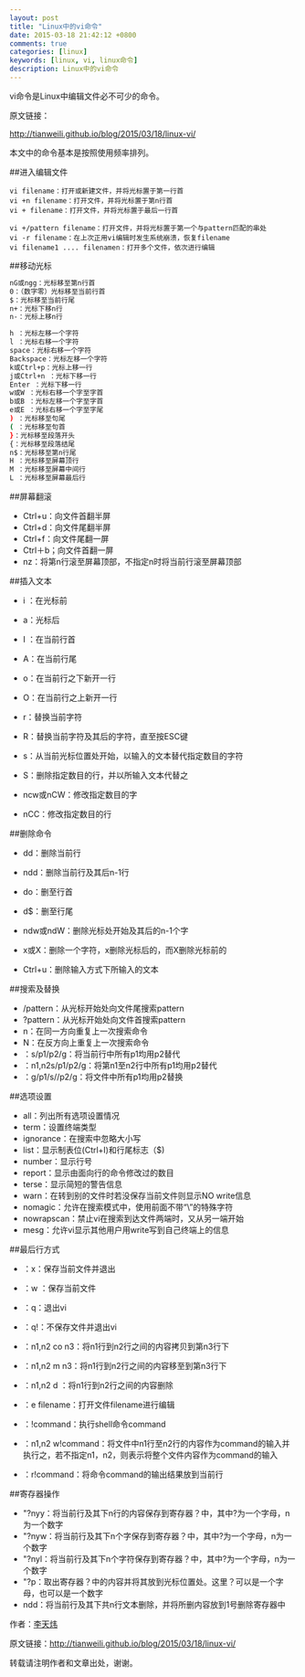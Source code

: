 ```yaml
---
layout: post
title: "Linux中的vi命令"
date: 2015-03-18 21:42:12 +0800
comments: true
categories: [linux]
keywords: [linux, vi, linux命令]
description: Linux中的vi命令
---
```


vi命令是Linux中编辑文件必不可少的命令。

<!--more-->
原文链接：

<http://tianweili.github.io/blog/2015/03/18/linux-vi/>

本文中的命令基本是按照使用频率排列。

##进入编辑文件


```
vi filename：打开或新建文件，并将光标置于第一行首
vi +n filename：打开文件，并将光标置于第n行首
vi + filename：打开文件，并将光标置于最后一行首

vi +/pattern filename：打开文件，并将光标置于第一个与pattern匹配的串处
vi -r filename：在上次正用vi编辑时发生系统崩溃，恢复filename
vi filename1 .... filenamen：打开多个文件，依次进行编辑
```

##移动光标

```bash
nG或ngg：光标移至第n行首
0：（数字零）光标移至当前行首
$：光标移至当前行尾
n+：光标下移n行
n-：光标上移n行

h ：光标左移一个字符
l ：光标右移一个字符
space：光标右移一个字符 
Backspace：光标左移一个字符 
k或Ctrl+p：光标上移一行 
j或Ctrl+n ：光标下移一行 
Enter ：光标下移一行 
w或W ：光标右移一个字至字首 
b或B ：光标左移一个字至字首 
e或E ：光标右移一个字至字尾 
) ：光标移至句尾 
( ：光标移至句首 
}：光标移至段落开头 
{：光标移至段落结尾
n$：光标移至第n行尾 
H ：光标移至屏幕顶行 
M ：光标移至屏幕中间行 
L ：光标移至屏幕最后行
```

##屏幕翻滚

* Ctrl+u：向文件首翻半屏 
* Ctrl+d：向文件尾翻半屏 
* Ctrl+f：向文件尾翻一屏 
* Ctrl＋b；向文件首翻一屏 
* nz：将第n行滚至屏幕顶部，不指定n时将当前行滚至屏幕顶部

##插入文本

* i ：在光标前
* a：光标后
* I ：在当前行首
* A：在当前行尾
* o：在当前行之下新开一行
* O：在当前行之上新开一行

* r：替换当前字符
* R：替换当前字符及其后的字符，直至按ESC键
* s：从当前光标位置处开始，以输入的文本替代指定数目的字符 
* S：删除指定数目的行，并以所输入文本代替之 
* ncw或nCW：修改指定数目的字 
* nCC：修改指定数目的行

##删除命令

* dd：删除当前行
* ndd：删除当前行及其后n-1行
* do：删至行首 
* d$：删至行尾

* ndw或ndW：删除光标处开始及其后的n-1个字
* x或X：删除一个字符，x删除光标后的，而X删除光标前的
* Ctrl+u：删除输入方式下所输入的文本

##搜索及替换

* /pattern：从光标开始处向文件尾搜索pattern 
* ?pattern：从光标开始处向文件首搜索pattern 
* n：在同一方向重复上一次搜索命令 
* N：在反方向上重复上一次搜索命令 
* ：s/p1/p2/g：将当前行中所有p1均用p2替代 
* ：n1,n2s/p1/p2/g：将第n1至n2行中所有p1均用p2替代 
* ：g/p1/s//p2/g：将文件中所有p1均用p2替换 

##选项设置

* all：列出所有选项设置情况 
* term：设置终端类型 
* ignorance：在搜索中忽略大小写 
* list：显示制表位(Ctrl+I)和行尾标志（$) 
* number：显示行号 
* report：显示由面向行的命令修改过的数目 
* terse：显示简短的警告信息 
* warn：在转到别的文件时若没保存当前文件则显示NO write信息 
* nomagic：允许在搜索模式中，使用前面不带“\”的特殊字符 
* nowrapscan：禁止vi在搜索到达文件两端时，又从另一端开始 
* mesg：允许vi显示其他用户用write写到自己终端上的信息 

##最后行方式

* ：x：保存当前文件并退出
* ：w ：保存当前文件
* ：q：退出vi
* ：q!：不保存文件并退出vi

* ：n1,n2 co n3：将n1行到n2行之间的内容拷贝到第n3行下 
* ：n1,n2 m n3：将n1行到n2行之间的内容移至到第n3行下 
* ：n1,n2 d ：将n1行到n2行之间的内容删除 
* ：e filename：打开文件filename进行编辑 
* ：!command：执行shell命令command 
* ：n1,n2 w!command：将文件中n1行至n2行的内容作为command的输入并执行之，若不指定n1，n2，则表示将整个文件内容作为command的输入 
* ：r!command：将命令command的输出结果放到当前行 

##寄存器操作

* "?nyy：将当前行及其下n行的内容保存到寄存器？中，其中?为一个字母，n为一个数字 
* "?nyw：将当前行及其下n个字保存到寄存器？中，其中?为一个字母，n为一个数字 
* "?nyl：将当前行及其下n个字符保存到寄存器？中，其中?为一个字母，n为一个数字 
* "?p：取出寄存器？中的内容并将其放到光标位置处。这里？可以是一个字母，也可以是一个数字 
* ndd：将当前行及其下共n行文本删除，并将所删内容放到1号删除寄存器中


作者：[李天炜](http://tianweili.github.io/)

原文链接：<http://tianweili.github.io/blog/2015/03/18/linux-vi/>

转载请注明作者和文章出处，谢谢。